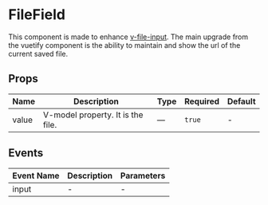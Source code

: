 # FileField

This component is made to enhance [v-file-input](https://vuetifyjs.com/en/components/file-inputs/). The main upgrade from the vuetify component is the ability to maintain and show the url of the current saved file.

## Props

<!-- @vuese:FileField:props:start -->

|Name|Description|Type|Required|Default|
|---|---|---|---|---|
|value|V-model property. It is the file.|—|`true`|-|

<!-- @vuese:FileField:props:end -->


## Events

<!-- @vuese:FileField:events:start -->

|Event Name|Description|Parameters|
|---|---|---|
|input|-|-|

<!-- @vuese:FileField:events:end -->


